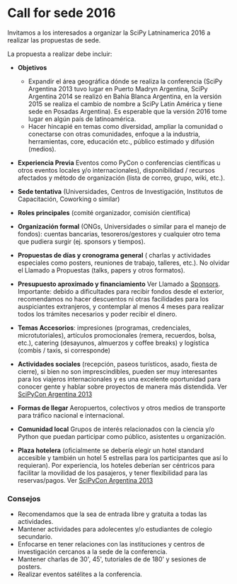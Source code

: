 # Call for sede 2016

Invitamos a los interesados a organizar la SciPy Latninamerica 2016 a realizar
las propuestas de sede.

La propuesta a realizar debe incluir:

 - **Objetivos**
    - Expandir el área geográfica dónde
   se realiza la conferencia (SciPy Argentina 2013 tuvo lugar en Puerto Madryn Argentina,
   SciPy Argentina 2014 se realizó en Bahía Blanca Argentina, en la versión 2015 se
   realiza el cambio de nombre a SciPy Latin América y tiene sede en Posadas Argentina).
   Es esperable que la versión 2016 tome lugar en algún país de latinoamérica.
    - Hacer hincapié en temas como diversidad, ampliar la comunidad o conectarse con otras comunidades, enfoque a la industria, herramientas, core, educación etc., público estimado y difusión (medios).
   
 - **Experiencia Previa** Eventos como PyCon o conferencias científicas u otros eventos locales y/o internacionales), 
   disponibilidad / recursos afectados y método de organización (lista de correo, grupo, wiki, etc.). 
 - **Sede tentativa** (Universidades, Centros de Investigación, Institutos de Capacitación, Coworking o similar)
 - **Roles principales** (comité organizador, comisión científica)
 - **Organización formal** (ONGs, Universidades o similar para el manejo de fondos): cuentas bancarias, tesoreros/gestores y cualquier otro tema que pudiera surgir (ej. sponsors y tiempos).
 - **Propuestas de días y cronograma general** ( charlas y actividades especiales como posters, reuniones de trabajo, talleres, etc.). No olvidar el Llamado a Propuestas (talks, papers y otros formatos).
 - **Presupuesto aproximado y financiamiento** Ver Llamado a [Sponsors](http://www.scipyla.org/conf/2013/sponsors/index.html). Importante: debido a dificultades para recibir fondos desde el exterior, recomendamos no hacer descuentos ni otras facilidades para los auspiciantes extranjeros, y contemplar al menos 4 meses para realizar todos los trámites necesarios y poder recibir el dinero.
 - **Temas Accesorios**: impresiones (programas, credenciales, microtutoriales), artículos promocionales (remera, recuerdos, bolsa, etc.), catering (desayunos, almuerzos y coffee breaks) y logística (combis / taxis, si corresponde)
 - **Actividades sociales** (recepción, paseos turísticos, asado, fiesta de cierre), si bien no son imprescindibles, pueden ser muy interesantes para los viajeros internacionales y es una excelente oportunidad para conocer gente y hablar sobre proyectos de manera más distendida. Ver [SciPyCon Argentina 2013](http://www.scipyla.org/conf/2013/venue/index.html)
 - **Formas de llegar** Aeropuertos, colectivos y otros medios de transporte para tráfico nacional e internacional.
 - **Comunidad local** Grupos de interés relacionados con la ciencia y/o Python que puedan participar como público, asistentes u organización.
 - **Plaza hotelera** (oficialmente se debería elegir un hotel standard accesible y también un hotel 5 estrellas para los participantes que así lo requieran). Por experiencia, los hoteles deberían ser céntricos para facilitar la movilidad de los pasajeros, y tener flexibilidad para las reservas/pagos. Ver [SciPyCon Argentina 2013](http://www.scipyla.org/conf/2013/venue/index.html)
 
### Consejos
 
- Recomendamos que la sea de entrada libre y gratuita a todas las actividades.
- Mantener actividades para adolecentes y/o estudiantes de colegio secundario.
- Enfocarse en tener relaciones con las instituciones y centros de investigación cercanos a la sede de la conferencia.
- Mantener charlas de 30', 45', tutoriales de de 180' y sesiones de posters.
- Realizar eventos satélites a la conferencia.
  
